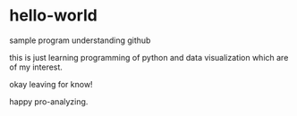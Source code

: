 # hello-world
sample program understanding github

this is just learning programming of python and data visualization which are of my interest.

okay leaving for know!

happy pro-analyzing.
